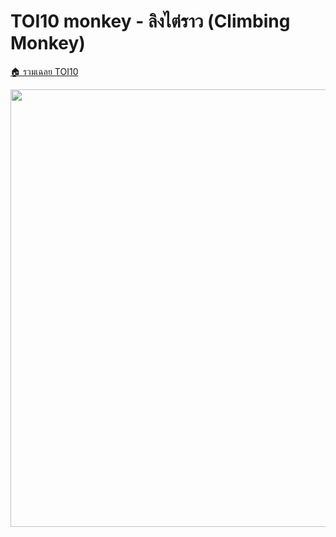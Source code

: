 <!-- @codegen_problem begin -->
# TOI10 monkey - ลิงไต่ราว (Climbing Monkey)

[🏠 รวมเฉลย TOI10](../)

<img width="700" src="https://github.com/krist7599555/toi/assets/19445033/80c80822-7583-4bcd-a705-dae3eacdee85" />
<!-- @codegen_problem end -->
